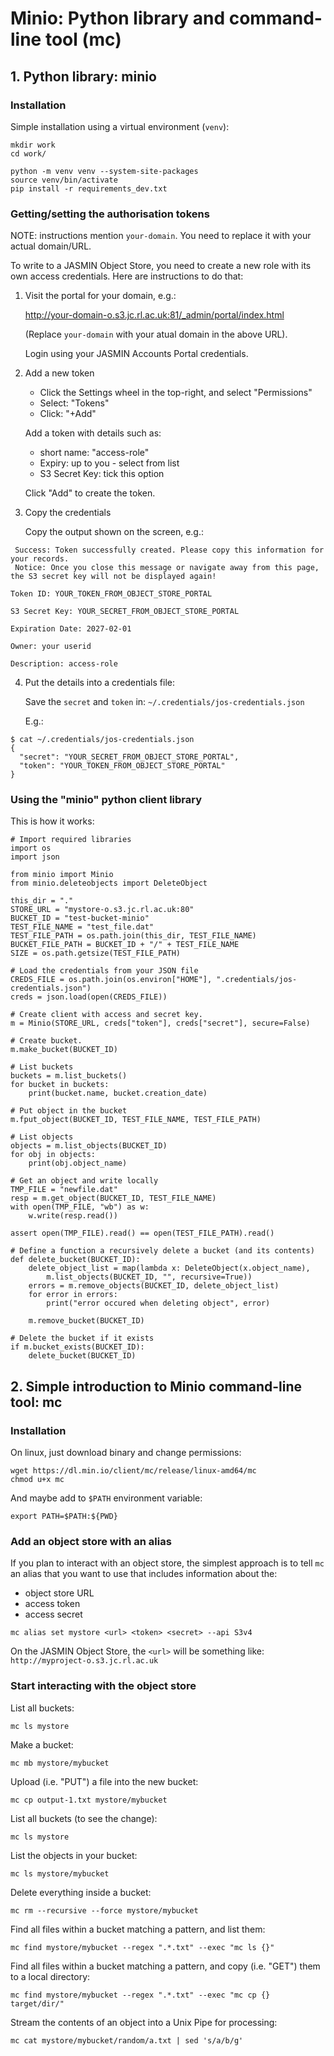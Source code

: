 # Minio:  Python library and command-line tool (mc) 

## 1. Python library: minio

### Installation
  
Simple installation using a virtual environment (`venv`):

```
mkdir work
cd work/

python -m venv venv --system-site-packages
source venv/bin/activate
pip install -r requirements_dev.txt
``` 

### Getting/setting the authorisation tokens

NOTE: instructions mention `your-domain`. You need to replace it with your actual domain/URL.

To write to a JASMIN Object Store, you need to create a new role with its own access credentials.
Here are instructions to do that:

1. Visit the portal for your domain, e.g.:

    http://your-domain-o.s3.jc.rl.ac.uk:81/_admin/portal/index.html

    (Replace `your-domain` with your atual domain in the above URL).

    Login using your JASMIN Accounts Portal credentials.

2. Add a new token

    - Click the Settings wheel in the top-right, and select "Permissions"
    - Select: "Tokens"
    - Click: "+Add"

    Add a token with details such as:

    - short name: "access-role"
    - Expiry: up to you - select from list
    - S3 Secret Key: tick this option

    Click "Add" to create the token.

3. Copy the credentials

    Copy the output shown on the screen, e.g.:

```
 Success: Token successfully created. Please copy this information for your records.
 Notice: Once you close this message or navigate away from this page, the S3 secret key will not be displayed again!

Token ID: YOUR_TOKEN_FROM_OBJECT_STORE_PORTAL

S3 Secret Key: YOUR_SECRET_FROM_OBJECT_STORE_PORTAL

Expiration Date: 2027-02-01

Owner: your userid

Description: access-role
```

4. Put the details into a credentials file:

    Save the `secret` and `token` in: `~/.credentials/jos-credentials.json`

    E.g.:

```
$ cat ~/.credentials/jos-credentials.json
{
  "secret": "YOUR_SECRET_FROM_OBJECT_STORE_PORTAL",
  "token": "YOUR_TOKEN_FROM_OBJECT_STORE_PORTAL"
}
```

### Using the "minio" python client library
 
This is how it works:

```
# Import required libraries
import os
import json

from minio import Minio
from minio.deleteobjects import DeleteObject

this_dir = "."
STORE_URL = "mystore-o.s3.jc.rl.ac.uk:80"
BUCKET_ID = "test-bucket-minio"
TEST_FILE_NAME = "test_file.dat"
TEST_FILE_PATH = os.path.join(this_dir, TEST_FILE_NAME)
BUCKET_FILE_PATH = BUCKET_ID + "/" + TEST_FILE_NAME
SIZE = os.path.getsize(TEST_FILE_PATH)

# Load the credentials from your JSON file
CREDS_FILE = os.path.join(os.environ["HOME"], ".credentials/jos-credentials.json")
creds = json.load(open(CREDS_FILE))

# Create client with access and secret key.
m = Minio(STORE_URL, creds["token"], creds["secret"], secure=False)

# Create bucket.
m.make_bucket(BUCKET_ID)

# List buckets
buckets = m.list_buckets()
for bucket in buckets:
    print(bucket.name, bucket.creation_date)

# Put object in the bucket
m.fput_object(BUCKET_ID, TEST_FILE_NAME, TEST_FILE_PATH)

# List objects
objects = m.list_objects(BUCKET_ID)
for obj in objects:
    print(obj.object_name)

# Get an object and write locally
TMP_FILE = "newfile.dat"
resp = m.get_object(BUCKET_ID, TEST_FILE_NAME)
with open(TMP_FILE, "wb") as w:
    w.write(resp.read())

assert open(TMP_FILE).read() == open(TEST_FILE_PATH).read()

# Define a function a recursively delete a bucket (and its contents)
def delete_bucket(BUCKET_ID):
    delete_object_list = map(lambda x: DeleteObject(x.object_name),
        m.list_objects(BUCKET_ID, "", recursive=True))
    errors = m.remove_objects(BUCKET_ID, delete_object_list)
    for error in errors:
        print("error occured when deleting object", error)

    m.remove_bucket(BUCKET_ID)

# Delete the bucket if it exists
if m.bucket_exists(BUCKET_ID):
    delete_bucket(BUCKET_ID)

```

## 2. Simple introduction to Minio command-line tool: mc

### Installation

On linux, just download binary and change permissions:

```
wget https://dl.min.io/client/mc/release/linux-amd64/mc
chmod u+x mc
```

And maybe add to `$PATH` environment variable:

```
export PATH=$PATH:${PWD}
```

### Add an object store with an alias

If you plan to interact with an object store, the simplest approach is to tell
`mc` an alias that you want to use that includes information about the:
- object store URL
- access token
- access secret

```
mc alias set mystore <url> <token> <secret> --api S3v4
```

On the JASMIN Object Store, the `<url>` will be something like: 
`http://myproject-o.s3.jc.rl.ac.uk`

### Start interacting with the object store

List all buckets:

```
mc ls mystore
```

Make a bucket:

```
mc mb mystore/mybucket
```

Upload (i.e. "PUT") a file into the new bucket:

```
mc cp output-1.txt mystore/mybucket
```

List all buckets (to see the change):

```
mc ls mystore
```

List the objects in your bucket:

```
mc ls mystore/mybucket
```

Delete everything inside a bucket:

```
mc rm --recursive --force mystore/mybucket
```

Find all files within a bucket matching a pattern, and list them:

```
mc find mystore/mybucket --regex ".*.txt" --exec "mc ls {}"
```

Find all files within a bucket matching a pattern, and copy (i.e. "GET") them
to a local directory:

```
mc find mystore/mybucket --regex ".*.txt" --exec "mc cp {} target/dir/"
```

Stream the contents of an object into a Unix Pipe for processing:

```
mc cat mystore/mybucket/random/a.txt | sed 's/a/b/g'
```



